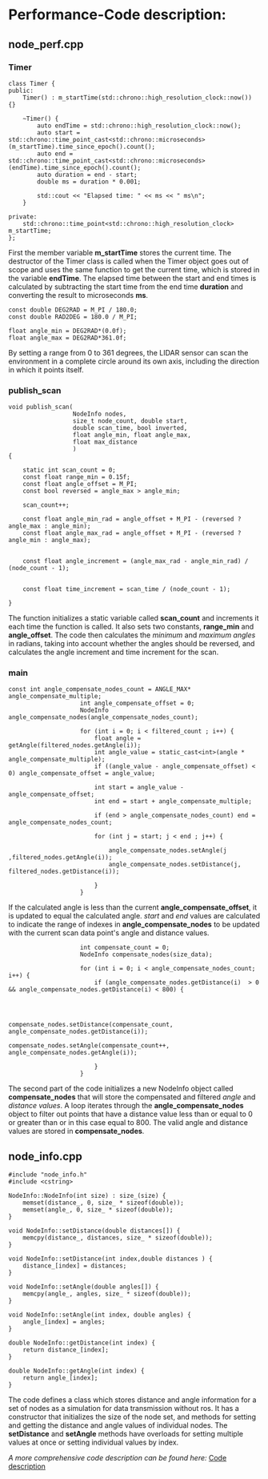 # Performance-Code description:



## node_perf.cpp 

### Timer

```
class Timer {
public:
    Timer() : m_startTime(std::chrono::high_resolution_clock::now()) {}

    ~Timer() {
        auto endTime = std::chrono::high_resolution_clock::now();
        auto start = std::chrono::time_point_cast<std::chrono::microseconds>(m_startTime).time_since_epoch().count();
        auto end = std::chrono::time_point_cast<std::chrono::microseconds>(endTime).time_since_epoch().count();
        auto duration = end - start;
        double ms = duration * 0.001;

        std::cout << "Elapsed time: " << ms << " ms\n";
    }

private:
    std::chrono::time_point<std::chrono::high_resolution_clock> m_startTime;
};

```

First the member variable **m_startTime** stores the current time. The destructor of the Timer class is called when the Timer object goes out of scope 
and uses the same function to get the current time, which is stored in the variable **endTime**. 
The elapsed time between the start and end times is calculated by subtracting the start time from the end time **duration** and converting the result to microseconds **ms**.



```
const double DEG2RAD = M_PI / 180.0;
const double RAD2DEG = 180.0 / M_PI;

float angle_min = DEG2RAD*(0.0f);
float angle_max = DEG2RAD*361.0f;
```
By setting a range from 0 to 361 degrees, the LIDAR sensor can scan the environment in a complete circle around its own axis, 
including the direction in which it points itself.



### publish_scan

```
void publish_scan(
                  NodeInfo nodes,
                  size_t node_count, double start,
                  double scan_time, bool inverted,
                  float angle_min, float angle_max,
                  float max_distance
                  )
{
    
    static int scan_count = 0;
    const float range_min = 0.15f;
    const float angle_offset = M_PI;
    const bool reversed = angle_max > angle_min;

    scan_count++;
  
    const float angle_min_rad = angle_offset + M_PI - (reversed ? angle_max : angle_min);
    const float angle_max_rad = angle_offset + M_PI - (reversed ? angle_min : angle_max);
   

    const float angle_increment = (angle_max_rad - angle_min_rad) / (node_count - 1);


    const float time_increment = scan_time / (node_count - 1);

}
```
The function initializes a static variable called **scan_count** and increments it each time the function is called. 
It also sets two constants, **range_min** and **angle_offset**.
The code then calculates the *minimum* and *maximum angles* in radians, taking into account whether the angles should be reversed, 
and calculates the angle increment and time increment for the scan.


### main

```
const int angle_compensate_nodes_count = ANGLE_MAX* angle_compensate_multiple;
                    int angle_compensate_offset = 0;
                    NodeInfo angle_compensate_nodes(angle_compensate_nodes_count);

                    for (int i = 0; i < filtered_count ; i++) { 
                        float angle = getAngle(filtered_nodes.getAngle(i));
                        int angle_value = static_cast<int>(angle * angle_compensate_multiple);
                        if ((angle_value - angle_compensate_offset) < 0) angle_compensate_offset = angle_value;

                        int start = angle_value - angle_compensate_offset;
                        int end = start + angle_compensate_multiple;

                        if (end > angle_compensate_nodes_count) end = angle_compensate_nodes_count;

                        for (int j = start; j < end ; j++) { 
                            
                            angle_compensate_nodes.setAngle(j ,filtered_nodes.getAngle(i));
                            angle_compensate_nodes.setDistance(j, filtered_nodes.getDistance(i));

                        }
                    }

```
If the calculated angle is less than the current **angle_compensate_offset**, it is updated to equal the calculated angle. 
*start* and *end* values are calculated to indicate the range of indexes in **angle_compensate_nodes** to be updated with the current scan data point's angle and distance values.


```
                    int compensate_count = 0;
                    NodeInfo compensate_nodes(size_data);

                    for (int i = 0; i < angle_compensate_nodes_count; i++) {
                        if (angle_compensate_nodes.getDistance(i)  > 0 && angle_compensate_nodes.getDistance(i) < 800) {
                                                        
                            
                            
                            compensate_nodes.setDistance(compensate_count, angle_compensate_nodes.getDistance(i));
                            compensate_nodes.setAngle(compensate_count++, angle_compensate_nodes.getAngle(i)); 

                        }
                    }
```
The second part of the code initializes a new NodeInfo object called **compensate_nodes** that will store the compensated and filtered *angle* and *distance values*. 
A loop iterates through the **angle_compensate_nodes** object to filter out points that have a distance value less than or equal to 0 or greater than or 
in this case equal to 800. The valid angle and distance values are stored in **compensate_nodes**.



## node_info.cpp

```
#include "node_info.h"
#include <cstring>

NodeInfo::NodeInfo(int size) : size_(size) {
    memset(distance_, 0, size_ * sizeof(double));
    memset(angle_, 0, size_ * sizeof(double));
}

void NodeInfo::setDistance(double distances[]) {
    memcpy(distance_, distances, size_ * sizeof(double));
}

void NodeInfo::setDistance(int index,double distances ) {
    distance_[index] = distances;
}

void NodeInfo::setAngle(double angles[]) {
    memcpy(angle_, angles, size_ * sizeof(double));
}

void NodeInfo::setAngle(int index, double angles) {
    angle_[index] = angles;
}

double NodeInfo::getDistance(int index) {
    return distance_[index];
}

double NodeInfo::getAngle(int index) {
    return angle_[index];
}

```

The code defines a class which stores distance and angle information for a set of nodes as a simulation for data transmission without ros. 
It has a constructor that initializes the size of the node set, and methods for setting and getting the distance and angle values of individual nodes. 
The **setDistance** and **setAngle** methods have overloads for setting multiple values at once or setting individual values by index.





*A more comprehensive code description can be found here:* [Code description](https://github.com/jwindho/rplidar_ros_opt_racing_car/tree/opt-main/doc/code_description.md)
